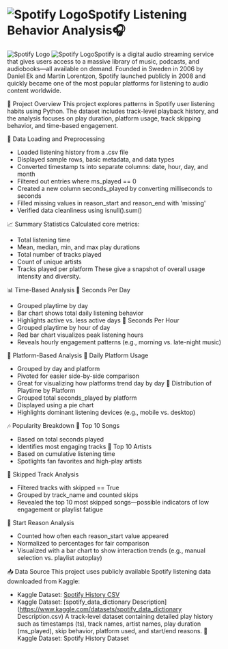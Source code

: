 # ![Spotify Logo](https://upload.wikimedia.org/wikipedia/commons/2/26/Spotify_logo_with_text.svg)Spotify Listening Behavior Analysis🎧
![Spotify Logo](https://upload.wikimedia.org/wikipedia/commons/2/26/Spotify_logo_with_text.svg)
![Spotify Logo](https://upload.wikimedia.org/wikipedia/commons/2/26/Spotify_logo_with_text.svg)Spotify is a digital audio streaming service that gives users access to a massive library of music, podcasts, and audiobooks—all available on demand. Founded in Sweden in 2006 by Daniel Ek and Martin Lorentzon, Spotify launched publicly in 2008 and quickly became one of the most popular platforms for listening to audio content worldwide.


📝 Project Overview
This project explores patterns in Spotify user listening habits using Python. The dataset includes track-level playback history, and the analysis focuses on play duration, platform usage, track skipping behavior, and time-based engagement.

📂 Data Loading and Preprocessing
- Loaded listening history from a .csv file
- Displayed sample rows, basic metadata, and data types
- Converted timestamp ts into separate columns: date, hour, day, and month
- Filtered out entries where ms_played == 0
- Created a new column seconds_played by converting milliseconds to seconds
- Filled missing values in reason_start and reason_end with 'missing'
- Verified data cleanliness using isnull().sum()

📈 Summary Statistics
Calculated core metrics:
- Total listening time
- Mean, median, min, and max play durations
- Total number of tracks played
- Count of unique artists
- Tracks played per platform
These give a snapshot of overall usage intensity and diversity.

📊 Time-Based Analysis
🔹 Seconds Per Day
- Grouped playtime by day
- Bar chart shows total daily listening behavior
- Highlights active vs. less active days
🔹 Seconds Per Hour
- Grouped playtime by hour of day
- Red bar chart visualizes peak listening hours
- Reveals hourly engagement patterns (e.g., morning vs. late-night music)

📱 Platform-Based Analysis
🔹 Daily Platform Usage
- Grouped by day and platform
- Pivoted for easier side-by-side comparison
- Great for visualizing how platforms trend day by day
🔹 Distribution of Playtime by Platform
- Grouped total seconds_played by platform
- Displayed using a pie chart
- Highlights dominant listening devices (e.g., mobile vs. desktop)

🎶 Popularity Breakdown
🔹 Top 10 Songs
- Based on total seconds played
- Identifies most engaging tracks
🔹 Top 10 Artists
- Based on cumulative listening time
- Spotlights fan favorites and high-play artists

🚫 Skipped Track Analysis
- Filtered tracks with skipped == True
- Grouped by track_name and counted skips
- Revealed the top 10 most skipped songs—possible indicators of low engagement or playlist fatigue

🧭 Start Reason Analysis
- Counted how often each reason_start value appeared
- Normalized to percentages for fair comparison
- Visualized with a bar chart to show interaction trends (e.g., manual selection vs. playlist autoplay)


📥 Data Source
This project uses publicly available Spotify listening data downloaded from Kaggle:
- Kaggle Dataset: [Spotify History CSV](https://www.kaggle.com/datasets/spotify_history.csv)
- Kaggle Dataset: [spotify_data_dictionary Description](https://www.kaggle.com/datasets/spotify_data_dictionary Description.csv)
A track-level dataset containing detailed play history such as timestamps (ts), track names, artist names, play duration (ms_played), skip behavior, platform used, and start/end reasons.
🔗 Kaggle Dataset: Spotify History Dataset



